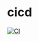 # cicd

[![CI](https://github.com/AkselinKoodit/cicd/actions/workflows/main.yml/badge.svg)](https://github.com/AkselinKoodit/cicd/actions/workflows/main.yml)
